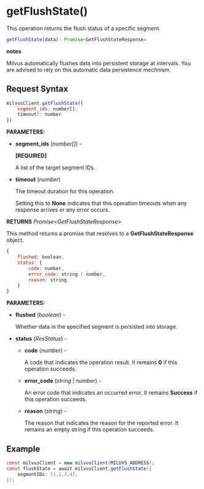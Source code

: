 # getFlushState()

This operation returns the flush status of a specific segment.

```javascript
getFlushState(data): Promise<GetFlushStateResponse>
```

<div class="admonition note">

<p><b>notes</b></p>

<p>Milvus automatically flushes data into persistent storage at intervals. You are advised to rely on this automatic data persistence mechnism.</p>

</div>

## Request Syntax

```javascript
milvusClient.getFlushState({
    segment_ids: number[],
    timeout?: number
})
```

**PARAMETERS:**

- **segment_ids** (*number[]*) -

    **[REQUIRED]**

    A list of the target segment IDs.

- **timeout** (*number*)  

    The timeout duration for this operation. 

    Setting this to **None** indicates that this operation timeouts when any response arrives or any error occurs.

**RETURNS** *Promise\<GetFlushStateResponse>*

This method returns a promise that resolves to a **GetFlushStateResponse** object.

```javascript
{
    flushed: boolean,
    status: {
        code: number,
        error_code: string | number,
        reason: string
    }
}
```

**PARAMETERS:**

- **flushed** (*boolean*) -

    Whether data in the specified segment is persisted into storage.

- **status** (*ResStatus*) - 

    - **code** (*number*) -

        A code that indicates the operation result. It remains **0** if this operation succeeds.

    - **error_code** (*string* | *number*) -

        An error code that indicates an occurred error. It remains **Success** if this operation succeeds. 

    - **reason** (*string*) - 

        The reason that indicates the reason for the reported error. It remains an empty string if this operation succeeds.

## Example

```java
const milvusClient = new milvusClient(MILUVS_ADDRESS);
const flushState = await milvusClient.getFlushState({
    segmentIDs: [1,2,3,4],
});
```

